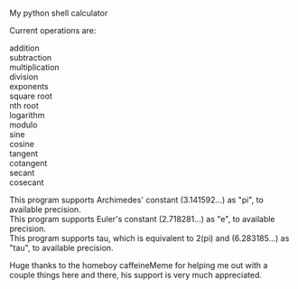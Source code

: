My python shell calculator


Current operations are:

addition <br />
subtraction <br />
multiplication <br />
division <br />
exponents <br />
square root <br />
nth root <br />
logarithm <br />
modulo <br />
sine <br />
cosine <br />
tangent <br />
cotangent <br />
secant <br />
cosecant



This program supports Archimedes' constant (3.141592…) as "pi", to available precision. <br />
This program supports Euler's constant (2.718281…) as "e", to available precision. <br />
This program supports tau, which is equivalent to 2(pi) and (6.283185…) as "tau", to available precision.

Huge thanks to the homeboy caffeineMeme for helping me out with a couple things here and there, his support is very much appreciated.
